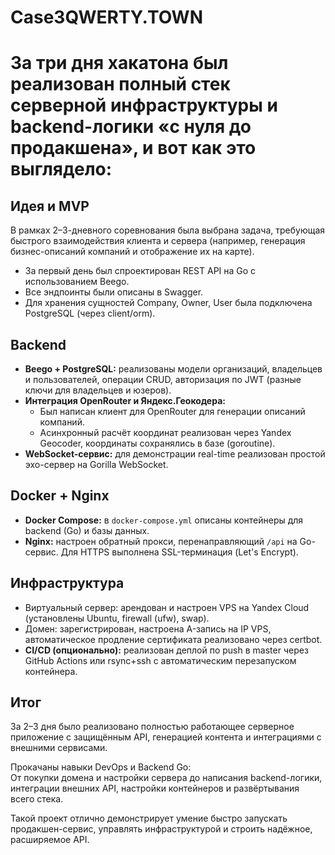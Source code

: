 # Case3QWERTY.TOWN
# За три дня хакатона был реализован полный стек серверной инфраструктуры и backend-логики «с нуля до продакшена», и вот как это выглядело:


## Идея и MVP

В рамках 2–3-дневного соревнования была выбрана задача, требующая быстрого взаимодействия клиента и сервера (например, генерация бизнес-описаний компаний и отображение их на карте).

- За первый день был спроектирован REST API на Go с использованием Beego.
- Все эндпоинты были описаны в Swagger.
- Для хранения сущностей Company, Owner, User была подключена PostgreSQL (через client/orm).

## Backend

- **Beego + PostgreSQL:** реализованы модели организаций, владельцев и пользователей, операции CRUD, авторизация по JWT (разные ключи для владельцев и юзеров).
- **Интеграция OpenRouter и Яндекс.Геокодера:**
    - Был написан клиент для OpenRouter для генерации описаний компаний.
    - Асинхронный расчёт координат реализован через Yandex Geocoder, координаты сохранялись в базе (goroutine).
- **WebSocket-сервис:** для демонстрации real-time реализован простой эхо-сервер на Gorilla WebSocket.

## Docker + Nginx

- **Docker Compose:** в `docker-compose.yml` описаны контейнеры для backend (Go) и базы данных.
- **Nginx:** настроен обратный прокси, перенаправляющий `/api` на Go-сервис. Для HTTPS выполнена SSL-терминация (Let's Encrypt).

## Инфраструктура

- Виртуальный сервер: арендован и настроен VPS на Yandex Cloud (установлены Ubuntu, firewall (ufw), swap).
- Домен: зарегистрирован, настроена A-запись на IP VPS, автоматическое продление сертификата реализовано через certbot.
- **CI/CD (опционально):** реализован деплой по push в master через GitHub Actions или rsync+ssh с автоматическим перезапуском контейнера.

## Итог

За 2–3 дня было реализовано полностью работающее серверное приложение с защищённым API, генерацией контента и интеграциями с внешними сервисами.

Прокачаны навыки DevOps и Backend Go:  
От покупки домена и настройки сервера до написания backend-логики, интеграции внешних API, настройки контейнеров и развёртывания всего стека.

Такой проект отлично демонстрирует умение быстро запускать продакшен-сервис, управлять инфраструктурой и строить надёжное, расширяемое API.

